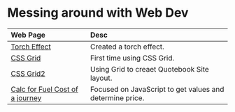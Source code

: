 # Messing around with Web Dev

| Web Page                                                                        | Desc                                                     |
| :------------------------------------------------------------------------------ | :------------------------------------------------------- |
| [Torch Effect](webPlayground/torch/torch.html)                                  | Created a torch effect.                                  |
| [CSS Grid](webPlayground/grid/grid.html)                                        | First time using CSS Grid.                               |
| [CSS Grid2](webPlayground/grid/grid2.html)                                      | Using Grid to creaet Quotebook Site layout.              |
| [Calc for Fuel Cost of a journey](webPlayground/fuelCostCalc/fuelCostCalc.html) | Focused on JavaScript to get values and determine price. |
